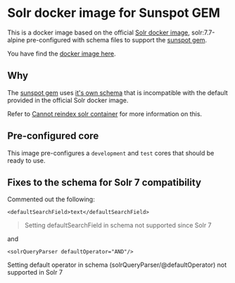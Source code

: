 # Solr docker image for Sunspot GEM

This is a docker image based on the official [Solr docker image](https://hub.docker.com/_/solr), solr:7.7-alpine  pre-configured with schema files to support the
[sunspot gem](https://github.com/sunspot/sunspot).

You have find the [docker image here](https://cloud.docker.com/repository/docker/kirillplatonov/solr-sunspot).

## Why

The [sunspot gem](https://github.com/sunspot/sunspot) uses [it's own schema](https://github.com/sunspot/sunspot/blob/master/sunspot_solr/solr/solr/configsets/sunspot/conf/schema.xml)
that is incompatible with the default provided in the official Solr docker image.

Refer to [Cannot reindex solr container](https://github.com/sunspot/sunspot/issues/916) for more information on this.

## Pre-configured core

This image pre-configures a `development` and `test` cores that should be ready to use.

## Fixes to the schema for Solr 7 compatibility

Commented out the following:

```<defaultSearchField>text</defaultSearchField>```
> Setting defaultSearchField in schema not supported since Solr 7

and

```<solrQueryParser defaultOperator="AND"/>```

Setting default operator in schema (solrQueryParser/@defaultOperator) not supported in Solr 7
